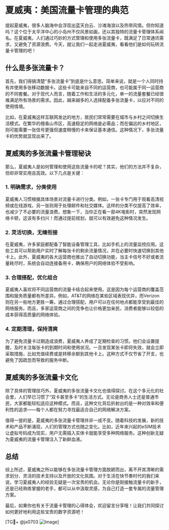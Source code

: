 # 夏威夷：美国流量卡管理的典范

提起夏威夷，很多人脑海中会浮现出蓝天白云、沙滩海浪以及热带风情。但你知道吗？这个位于太平洋中心的小岛州不仅风景如画，还以其独特的流量卡管理体系闻名。在夏威夷，人们通过巧妙的方式管理和使用多张流量卡，既满足了日常通讯需求，又避免了资源浪费。今天，就让我们一起走进夏威夷，看看他们是如何玩转流量卡管理的吧！

## 什么是多张流量卡？

首先，我们得搞清楚“多张流量卡”到底是什么意思。简单来说，就是一个人同时持有并使用多张移动数据卡。这些卡可能来自不同的运营商，也可能属于同一运营商的不同套餐。对于现代人而言，随着工作和生活的多元化，单一的流量套餐已经很难满足所有场景的需求。因此，越来越多的人选择配备多张流量卡，以应对不同的使用情境。

比如，在夏威夷这样互联网发达的地方，居民们常常需要在城市与乡村之间切换生活模式。在繁华的檀香山市区，高速稳定的网络是必需品；而在偏远的乡村地区，则可能需要一张信号更强但速度稍慢的卡来保证基本通信。这种情况下，多张流量卡的优势就显现出来了。

## 夏威夷的多张流量卡管理秘诀

那么，夏威夷人是如何管理和使用这些流量卡的呢？其实，他们的方法并不复杂，但却非常实用且高效。以下几点是关键：

### 1. **明确需求，分类使用**
夏威夷人习惯根据具体场景对流量卡进行分类。例如，一张卡专门用于观看高清视频或在线游戏，另一张则用于处理邮件和社交媒体。这样的分类不仅提高了效率，也减少了不必要的流量浪费。想象一下，当你正在看一部4K电影时，突然发现网络卡顿，这该有多扫兴！而通过提前规划，就可以有效避免这种情况发生。

### 2. **灵活切换，无缝衔接**
在夏威夷，许多家庭都配备了智能设备管理工具，比如手机上的流量监控应用。这些工具可以帮助用户实时了解每张卡的剩余流量情况，并在必要时快速切换到其他卡上。此外，夏威夷的各大运营商也推出了自动切换功能，当主卡信号不好或者流量耗尽时，系统会自动连接备用卡，确保用户的网络体验不受影响。

### 3. **合理搭配，优化组合**
夏威夷人喜欢将不同运营商的流量卡结合起来使用。这是因为每个运营商的覆盖范围和服务质量都有所差异。例如，AT&T的网络在某些区域表现优异，而Verizon则在另一些地方更胜一筹。通过合理搭配，用户可以在任何地点都能享受到最佳的网络服务。而且，多家运营商之间的竞争也让价格更加亲民，消费者能够以较低的成本获得高质量的网络体验。

### 4. **定期清理，保持清爽**
为了避免流量卡过期造成浪费，夏威夷人养成了定期检查的习惯。他们会设置提醒，及时关注每张卡的到期时间和使用状况。一旦发现某张卡即将失效，就会立即采取措施，比如充值续费或是转移余额到其他卡上。这种方式不仅节省了开支，也避免了因疏忽而导致的服务中断。

## 夏威夷的多张流量卡文化

除了具体的管理技巧外，夏威夷的多张流量卡文化也值得探讨。在这个多元化的社会里，人们早已习惯了“双卡甚至多卡”的生活方式。无论是商务人士还是普通市民，大家都能轻松适应这种模式。而且，这种文化背后折射出的是一种对效率和便利性的追求——每个人都在努力寻找最适合自己的网络解决方案。

值得一提的是，夏威夷的多张流量卡管理并非一成不变。随着科技的发展，新的技术和产品不断涌现，人们的管理方式也随之变化。比如，近年来兴起的eSIM技术让虚拟号码成为现实，用户无需插入实体卡就能享受多种网络服务。这种创新无疑为夏威夷的流量卡管理注入了新鲜血液。

## 总结

综上所述，夏威夷之所以能够在多张流量卡管理方面脱颖而出，离不开其清晰的需求划分、灵活的技术支持以及开放的文化氛围。对于生活在快节奏时代的我们来说，学习夏威夷人的经验无疑是一次宝贵的机会。无论你是刚接触流量卡的新手，还是已经熟练掌握的老手，都可以从中汲取灵感，为自己打造一套专属的流量管理方案。

最后，如果你也有关于流量卡管理的心得体会，欢迎留言分享哦！让我们共同探讨如何更好地利用这些宝贵的数字资源吧！

[TG💪+ @jx0703 ![Image](https://github.com/user-attachments/assets/dbca1d08-cadb-493c-b0ec-ad6f7a83f270)]